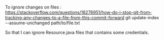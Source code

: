 To ignore changes on files : https://stackoverflow.com/questions/18276951/how-do-i-stop-git-from-tracking-any-changes-to-a-file-from-this-commit-forward
git update-index --assume-unchanged path/to/file.txt

So that I can ignore Resource.java files that contains some credentials.
